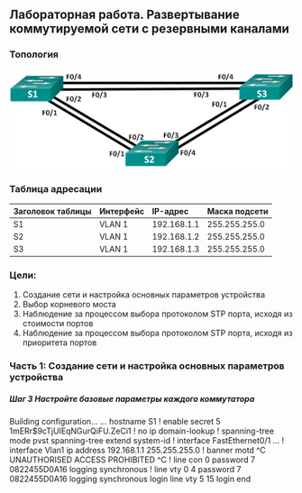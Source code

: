 ## Лабораторная работа. Развертывание коммутируемой сети с резервными каналами

### Топология

![](topology.png)

### Таблица адресации

|Заголовок таблицы	|Интерфейс |IP-адрес	  |Маска подсети|
|:------------------|:---------|:-----------|:------------|
|S1	                |VLAN 1 	 |192.168.1.1 |255.255.255.0|
|S2	                |VLAN 1 	 |192.168.1.2 |255.255.255.0|
|S3	                |VLAN 1 	 |192.168.1.3 |255.255.255.0|

### Цели:

1. Создание сети и настройка основных параметров устройства
2. Выбор корневого моста
3. Наблюдение за процессом выбора протоколом STP порта, исходя из стоимости портов
4. Наблюдение за процессом выбора протоколом STP порта, исходя из приоритета портов

### Часть 1:	Создание сети и настройка основных параметров устройства

##### Шаг 3 Настройте базовые параметры каждого коммутатора
Building configuration...
...
hostname S1
!
enable secret 5 $1$mERr$9cTjUIEqNGurQiFU.ZeCi1
!
no ip domain-lookup
!
spanning-tree mode pvst
spanning-tree extend system-id
!
interface FastEthernet0/1
...
!
interface Vlan1
 ip address 192.168.1.1 255.255.255.0
!
banner motd ^C UNAUTHORISED ACCESS PROHIBITED ^C
!
line con 0
 password 7 0822455D0A16
 logging synchronous
!
line vty 0 4
 password 7 0822455D0A16
 logging synchronous
 login
line vty 5 15
 login
end
